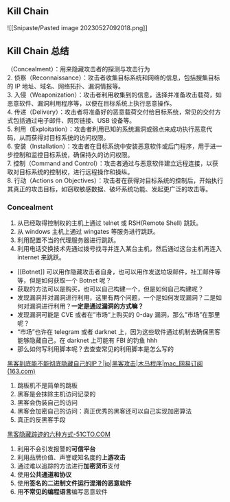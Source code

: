 ## Kill Chain

![[Snipaste/Pasted image 20230527092018.png]]

## Kill Chain 总结

（Concealment）：用来隐藏攻击者的探测与攻击行为  
2. 侦察（Reconnaissance）：攻击者收集目标系统和网络的信息，包括搜集目标的 IP 地址、域名、网络拓扑、漏洞情报等。  
3. 入侵（Weaponization）：攻击者利用收集到的信息，选择并准备攻击载荷，如恶意软件、漏洞利用程序等，以便在目标系统上执行恶意操作。  
4. 传递（Delivery）：攻击者将准备好的恶意载荷交付给目标系统，常见的交付方式包括通过电子邮件、网页链接、USB 设备等。  
5. 利用（Exploitation）：攻击者利用已知的系统漏洞或弱点来成功执行恶意代码，从而获得对目标系统的访问权限。  
6. 安装（Installation）：攻击者在目标系统中安装恶意软件或后门程序，用于进一步控制和监控目标系统，确保持久的访问权限。  
7. 控制（Command and Control）：攻击者通过与恶意软件建立远程连接，以获取对目标系统的控制权，进行远程操作和操纵。  
8. 行动（Actions on Objectives）：攻击者在获得对目标系统的控制后，开始执行其真正的攻击目标，如窃取敏感数据、破坏系统功能、发起更广泛的攻击等。

### Concealment

1. 从已经取得控制权的主机上通过 telnet 或 RSH(Remote Shell) 跳跃。
2. 从 windows 主机上通过 wingates 等服务进行跳跃。
3. 利用配置不当的代理服务器进行跳跃。
4. 利用电话交换技术先通过拨号找寻并连入某台主机，然后通过这台主机再连入 internet 来跳跃。

- [[Botnet]] 可以用作隐藏攻击者自身，也可以用作发送垃圾邮件，社工邮件等等，但是如何获取一个 Botnet 呢？
- 获取的方法可以是购买，也可以自己构建一个，但是如何自己构建呢？
- 发现漏洞并对漏洞进行利用，这里有两个问题，一个是如何发现漏洞？二是如何对漏洞进行利用？**一定是通过漏洞的方式嘛？**
- 发现漏洞可能是 CVE 或者在”市场“上购买的 0-day 漏洞，那么”市场”在那里呢？
- “市场”也许在 telegram 或者 darknet 上，因为这些软件通过机制去确保黑客能够隐藏自己，在 darknet 上可能有 FBI 的钓鱼 hhh
- 那么如何写利用脚本呢？去查查常见的利用脚本是怎么写的

[黑客到底能不能彻底隐藏自己的IP？|ip|黑客攻击|木马程序|mac_网易订阅 (163.com)](https://www.163.com/dy/article/H73UA70505488SV9.html)

1. 跳板机不是简单的跳板
2. 黑客是会抹除主机访问记录的
3. 黑客会伪装自己的访问
4. 黑客会加密自己的访问：真正优秀的黑客还可以自己实现加密算法
5. 真正的反黑客手段

[黑客隐藏踪迹的六种方式-51CTO.COM](https://www.51cto.com/article/699112.html)

1. 利用不会引发报警的**可信平台**
2. 利用品牌价值、声誉或知名度的**上游攻击**
3. 通过难以追踪的方法进行**加密货币**支付
4. 使用**公共通道和协议**
5. 使用**签名的二进制文件运行混淆的恶意软件**
6. 用**不常见的编程语言**编写恶意软件
